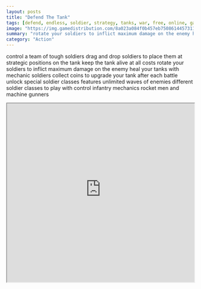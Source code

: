 ```yaml
---
layout: posts
title: "Defend The Tank"
tags: [defend, endless, soldier, strategy, tanks, war, free, online, games, oyna, game, free, games, play, play, games]
image: "https://img.gamedistribution.com/8a023a084f0b457eb7508614457311bf-1280x550.jpeg"
summary: "rotate your soldiers to inflict maximum damage on the enemy heal your tanks with mechanic soldiers  free online games oyna game free games play play games"
category: "Action"
---
```


control a team of tough soldiers drag and drop soldiers to place them at strategic positions on the tank keep the tank alive at all costs rotate your soldiers to inflict maximum damage on the enemy heal your tanks with mechanic soldiers collect coins to upgrade your tank after each battle unlock special soldier classes features unlimited waves of enemies different soldier classes to play with control infantry mechanics rocket men and machine gunners

<iframe width="100%" height="480px;" src="https://html5.gamedistribution.com/8a023a084f0b457eb7508614457311bf/"></iframe>